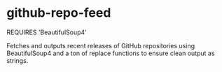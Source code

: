 # github-repo-feed

REQUIRES 'BeautifulSoup4' 

Fetches and outputs recent releases of GitHub repositories using BeautifulSoup4 and a ton of replace functions to ensure clean output as strings.
